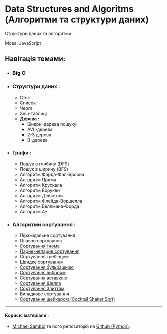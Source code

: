 # Data Structures and Algoritms (Алгоритми та структури даних)
Структури даних та алгоритми 

Мова: JavaScript
## Навігація темами:
- ### Big O
- ### Структури даних :
    - Стек
    - Список
    - Черга
    - Хеш-таблиці
    - __Дерева :__ 
        - Бінарні дерева пошуку
        - AVL-дерева
        - 2-3 дерева
        - B-дерева
- ### Графи :
    - Пошук в глибину (DFS)
    - Пошук в ширину (BFS)
    - Алгоритм Форда-Фалкерсона
    - Алгоритм Прима
    - Алгоритм Крускала
    - Алгоритм Борукви
    - Алгоритм Дейкстри
    - Алгоритм Флойда-Воршелла
    - Алгоритм Беллмана-Форда
    - Алгоритм А*
- ### Алгоритми сортування :
    - Пірамідальне сортування
    - Плавне сортування
    - [Сортування гнома](https://github.com/DaniilHerasymenko/algoritmsJS/blob/main/gnomeSort.js)
    - [Парне-непарне сортування](https://github.com/DaniilHerasymenko/algoritmsJS/blob/main/oddEvenSort.js)
    - Сортування гребінцем
    - Швидке сортування
    - [Сортування бульбашкою](https://github.com/DaniilHerasymenko/algoritmsJS/blob/main/bubbleSort.js)
    - [Сортування вибором](https://github.com/DaniilHerasymenko/algoritmsJS/blob/main/selectionSort.js)
    - [Сортування вставкою](https://github.com/DaniilHerasymenko/algoritmsJS/blob/main/insertionSort.js)
    - [Сортування Шелла](https://github.com/DaniilHerasymenko/algoritmsJS/blob/main/shellSort.js)
    - [Сортування Злиттям](https://github.com/DaniilHerasymenko/algoritmsJS/blob/main/mergeSort.js)
    - Випадкове сортування
    - [Сортування шейкером (Cocktail Shaker Sort)](https://github.com/DaniilHerasymenko/algoritmsJS/blob/main/cocktailSort.js)
___
#### Корисні матеріали :
- [Michael Sambol](https://www.youtube.com/@MichaelSambol) та його репозиторій на [Github (Python)](https://github.com/msambol/dsa).